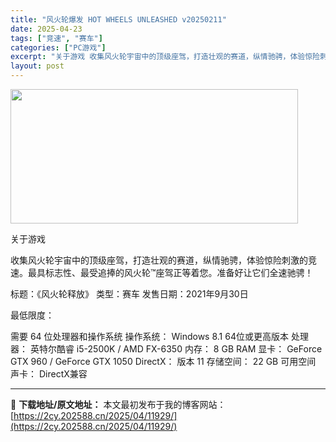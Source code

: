 ```yaml
---
title: "风火轮爆发 HOT WHEELS UNLEASHED v20250211"
date: 2025-04-23
tags: ["竞速", "赛车"]
categories: ["PC游戏"]
excerpt: "关于游戏 收集风火轮宇宙中的顶级座驾，打造壮观的赛道，纵情驰骋，体验惊险刺激的竞速。最具标志性、最受追捧的风火轮™座驾正等着您。准备好让它们全速驰骋！ 标题：《风火轮释放》 类型：赛车 发售日期：2021年9月30日 最低限度： 需要 64 位处理器和操作系统 操作系统： Windows 8.1 6&hellip;"
layout: post
---
```


<img class="aligncenter size-full wp-image-11920" src="https://2cy.202588.cn/wp-content/uploads/2025/04/2025042310552744.webp" alt="" width="460" height="215" />

关于游戏

收集风火轮宇宙中的顶级座驾，打造壮观的赛道，纵情驰骋，体验惊险刺激的竞速。最具标志性、最受追捧的风火轮™座驾正等着您。准备好让它们全速驰骋！

标题：《风火轮释放》
类型：赛车
发售日期：2021年9月30日

最低限度：

需要 64 位处理器和操作系统
操作系统： Windows 8.1 64位或更高版本
处理器： 英特尔酷睿 i5-2500K / AMD FX-6350
内存： 8 GB RAM
显卡： GeForce GTX 960 / GeForce GTX 1050
DirectX： 版本 11
存储空间： 22 GB 可用空间
声卡： DirectX兼容

---
📖 **下载地址/原文地址：** 本文最初发布于我的博客网站：[https://2cy.202588.cn/2025/04/11929/](https://2cy.202588.cn/2025/04/11929/)
